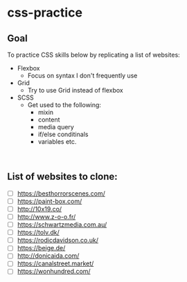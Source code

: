 # css-practice
## Goal
To practice CSS skills below by replicating a list of websites:
- Flexbox
  - Focus on syntax I don't frequently use
- Grid
  - Try to use Grid instead of flexbox
- SCSS
  - Get used to the following:
    - mixin
    - content
    - media query
    - if/else conditinals
    - variables
etc.

<br>

## List of websites to clone:
- [ ] https://besthorrorscenes.com/
- [ ] https://paint-box.com/
- [ ] http://10x19.co/
- [ ] http://www.z-o-o.fr/
- [ ] https://schwartzmedia.com.au/
- [ ] https://tolv.dk/
- [ ] https://rodicdavidson.co.uk/
- [ ] https://beige.de/
- [ ] http://donicaida.com/
- [ ] https://canalstreet.market/
- [ ] https://wonhundred.com/
